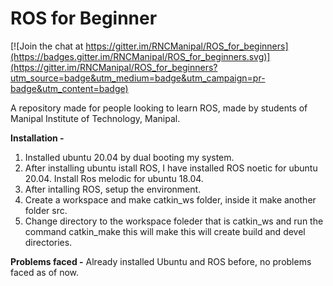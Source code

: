 # ROS for Beginner

[![Join the chat at https://gitter.im/RNCManipal/ROS_for_beginners](https://badges.gitter.im/RNCManipal/ROS_for_beginners.svg)](https://gitter.im/RNCManipal/ROS_for_beginners?utm_source=badge&utm_medium=badge&utm_campaign=pr-badge&utm_content=badge)

A repository made for people looking to learn ROS, made by students of Manipal Institute of Technology, Manipal.

**Installation -** 

1) Installed ubuntu 20.04 by dual booting my system.
2) After installing ubuntu istall ROS, I have installed ROS noetic for ubuntu 20.04. Install Ros melodic for ubuntu 18.04.
3) After intalling ROS, setup the environment.
4) Create a workspace and make catkin_ws folder, inside it make another folder src.
5) Change directory to the workspace foleder that is catkin_ws and run the command catkin_make this will make this will create build and devel directories.

**Problems faced -**
Already installed Ubuntu and ROS before, no problems faced as of now.